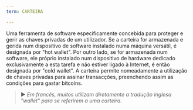 ```yaml
---
term: CARTEIRA

---
```

Uma ferramenta de software especificamente concebida para proteger e gerir as chaves privadas de um utilizador. Se a carteira for armazenada e gerida num dispositivo de software instalado numa máquina versátil, é designada por "hot wallet". Por outro lado, se for armazenada num software, ele próprio instalado num dispositivo de hardware dedicado exclusivamente a esta tarefa e não estiver ligado à Internet, é então designada por "cold wallet". A carteira permite nomeadamente a utilização de chaves privadas para assinar transacções, preenchendo assim as condições para gastar bitcoins.

> ► *Em francês, muitos utilizam diretamente a tradução inglesa "wallet" para se referirem a uma carteira.*
